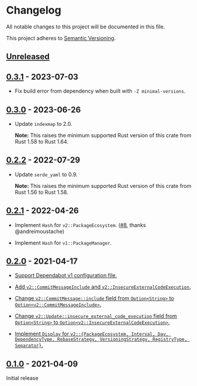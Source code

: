 # Changelog

All notable changes to this project will be documented in this file.

This project adheres to [Semantic Versioning](https://semver.org).

<!--
Note: In this file, do not use the hard wrap in the middle of a sentence for compatibility with GitHub comment style markdown rendering.
-->

## [Unreleased]

## [0.3.1] - 2023-07-03

- Fix build error from dependency when built with `-Z minimal-versions`.

## [0.3.0] - 2023-06-26

- Update `indexmap` to 2.0.

  **Note:** This raises the minimum supported Rust version of this crate from Rust 1.58 to Rust 1.64.

## [0.2.2] - 2022-07-29

- Update `serde_yaml` to 0.9.

  **Note:** This raises the minimum supported Rust version of this crate from Rust 1.56 to Rust 1.58.

## [0.2.1] - 2022-04-26

- Implement `Hash` for `v2::PackageEcosystem`. ([#8](https://github.com/taiki-e/dependabot-config/pull/8), thanks @andreimoustache)

- Implement `Hash` for `v1::PackageManager`.

## [0.2.0] - 2021-04-17

- [Support Dependabot v1 configuration file.](https://github.com/taiki-e/dependabot-config/pull/3)

- [Add `v2::CommitMessageInclude` and `v2::InsecureExternalCodeExecution`.](https://github.com/taiki-e/dependabot-config/pull/3)

- [Change `v2::CommitMessage::include` field from `Option<String>` to `Option<v2::CommitMessageInclude>`.](https://github.com/taiki-e/dependabot-config/pull/3)

- [Change `v2::Update::insecure_external_code_execution` field from `Option<String>` to `Option<v2::InsecureExternalCodeExecution>`.](https://github.com/taiki-e/dependabot-config/pull/3)

- [Implement `Display` for `v2::{PackageEcosystem, Interval, Day, DependencyType, RebaseStrategy, VersioningStrategy, RegistryType, Separator}`.](https://github.com/taiki-e/dependabot-config/pull/3)

## [0.1.0] - 2021-04-09

Initial release

[Unreleased]: https://github.com/taiki-e/dependabot-config/compare/v0.3.1...HEAD
[0.3.1]: https://github.com/taiki-e/dependabot-config/compare/v0.3.0...v0.3.1
[0.3.0]: https://github.com/taiki-e/dependabot-config/compare/v0.2.2...v0.3.0
[0.2.2]: https://github.com/taiki-e/dependabot-config/compare/v0.2.1...v0.2.2
[0.2.1]: https://github.com/taiki-e/dependabot-config/compare/v0.2.0...v0.2.1
[0.2.0]: https://github.com/taiki-e/dependabot-config/compare/v0.1.0...v0.2.0
[0.1.0]: https://github.com/taiki-e/dependabot-config/releases/tag/v0.1.0

